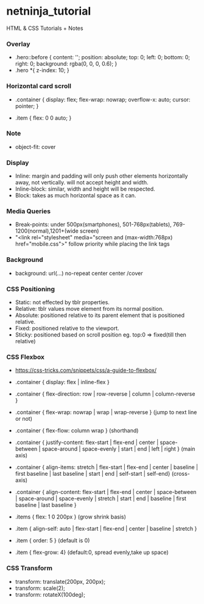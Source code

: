 # netninja_tutorial

HTML &amp; CSS Tutorials + Notes

### Overlay
   * .hero::before {
  content: '';
  position: absolute;
  top: 0;
  left: 0;
  bottom: 0;
  right: 0;
  background: rgba(0, 0, 0, 0.6);
  } 
  * .hero *{
  z-index: 10;
}

### Horizontal card scroll
  * .container {
  display: flex;
  flex-wrap: nowrap;
  overflow-x: auto;
  cursor: pointer;
}

* .item {
  flex: 0 0 auto;
 }


### Note
  * object-fit: cover 

### Display
  * Inline: margin and padding will only push other elements horizontally away, not vertically. will not accept height and width.
  * Inline-block: similar, width and height will be respected.
  * Block: takes as much horizontal space as it can.

### Media Queries
  * Break-points: under 500px(smartphones), 501-768px(tablets), 769-1200(normal),1201+(wide screen)
  * "<link rel="stylesheet" media="screen and (max-width:768px) href="mobile.css">" follow priority while placing the link tags
  
### Background
  * background: url(...) no-repeat center center /cover

### CSS Positioning
  * Static: not effected by tblr properties.
  * Relative: tblr values move element from its normal position.
  * Absolute: positioned relative to its parent element that is positioned relative.
  * Fixed: positioned relative to the viewport.
  * Sticky: positioned based on scroll position eg. top:0 => fixed(till then relative)

### CSS Flexbox
  *  https://css-tricks.com/snippets/css/a-guide-to-flexbox/
  * .container { display: flex | inline-flex }
  * .container { flex-direction: row | row-reverse | column | column-reverse }
  * .container { flex-wrap: nowrap | wrap | wrap-reverse } (jump to next line or not)
  * .container { flex-flow: column wrap } (shorthand)
  * .container { justify-content: flex-start | flex-end | center | space-between | space-around | space-evenly | start | end | left | right } (main axis)
  * .container { align-items: stretch | flex-start | flex-end | center | baseline | first baseline | last baseline | start | end | self-start | self-end} (cross-axis)
  * .container {
  align-content: flex-start | flex-end | center | space-between | space-around | space-evenly | stretch | start | end | baseline | first baseline | last baseline }
  
  * .items { flex: 1 0 200px } (grow shrink basis)
  * .item { align-self: auto | flex-start | flex-end | center | baseline | stretch }
  * .item { order: 5 } (default is 0)
  * .item { flex-grow: 4} (default:0, spread evenly,take up space)
  

  
### CSS Transform
  * transform: translate(200px, 200px);
  * transform: scale(2);
  * transform: rotateX(100deg);
